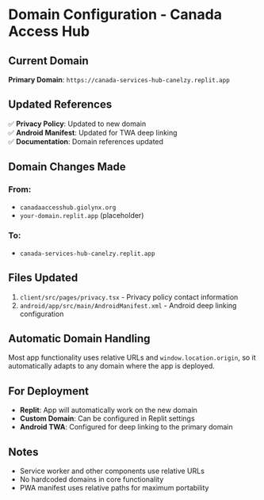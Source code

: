 # Domain Configuration - Canada Access Hub

## Current Domain
**Primary Domain**: `https://canada-services-hub-canelzy.replit.app`

## Updated References
✅ **Privacy Policy**: Updated to new domain  
✅ **Android Manifest**: Updated for TWA deep linking  
✅ **Documentation**: Domain references updated

## Domain Changes Made

### From:
- `canadaaccesshub.giolynx.org` 
- `your-domain.replit.app` (placeholder)

### To:
- `canada-services-hub-canelzy.replit.app`

## Files Updated
1. `client/src/pages/privacy.tsx` - Privacy policy contact information
2. `android/app/src/main/AndroidManifest.xml` - Android deep linking configuration

## Automatic Domain Handling
Most app functionality uses relative URLs and `window.location.origin`, so it automatically adapts to any domain where the app is deployed.

## For Deployment
- **Replit**: App will automatically work on the new domain
- **Custom Domain**: Can be configured in Replit settings
- **Android TWA**: Configured for deep linking to the primary domain

## Notes
- Service worker and other components use relative URLs
- No hardcoded domains in core functionality
- PWA manifest uses relative paths for maximum portability